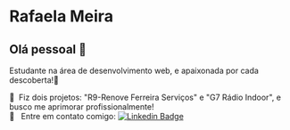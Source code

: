 # Rafaela Meira

## Olá pessoal 👋
Estudante na área de desenvolvimento web, e apaixonada por cada descoberta!:blue_heart:

 :rocket:  &nbsp;Fiz dois projetos: "R9-Renove Ferreira Serviços" e "G7 Rádio Indoor", e busco me aprimorar profissionalmente!
 <br/> :email: &nbsp; Entre em contato comigo: [![Linkedin Badge](https://img.shields.io/badge/-RafaelaMeira-blue?style=flat-square&logo=Linkedin&logoColor=white&link=https://br.linkedin.com/in/meirarafa/)](https://br.linkedin.com/in/meirarafa/)
